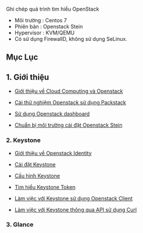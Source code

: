 Ghi chép quá trình tìm hiểu OpenStack
- Môi trường : Centos 7
- Phiên bản : Openstack Stein
- Hypervisor : KVM/QEMU
- Có sử dụng FirewallD, không sử dụng SeLinux.

## Mục Lục

## 1. Giới thiệu

- [Giới thiệu về Cloud Computing và Openstack](./docs/01.Overview/01.Introduce-to-Cloud-Computing.md)


- [Cài thử nghiệm Openstack sử dụng Packstack](./docs/01.Overview/02.Install_packstack_OpenstackStein.md)

- [Sử dụng Openstack dashboard](./docs/01.Overview/03.Use-Dashboard.md)

- [Chuẩn bị môi trường cài đặt Openstack Stein](./docs/01.Overview/04.Enviroment-setup.md)

### 2. Keystone

- [Giới thiệu về  Openstack  Identity](./docs/02.Keystone/01.Introduct-Keystone.md)

- [ Cài đặt Keystone ](./docs/02.Keystone/02.Install-Keystone.md)

- [ Cấu hình Keystone](./docs/02.Keystone/03.Config-Keystone.md)

- [ Tìm hiểu Keystone Token](./docs/02.Keystone/04.Token-Keystone.md)

- [ Làm việc với Keystone sử dụng Openstack Client](./docs/02.Keystone/05.Keystone-cli.md)

- [ Làm việc với Keystone thông qua API sử dụng Curl](./docs/02.Keystone/06.Keystone-API-with-Curl.md)

### 3. Glance
